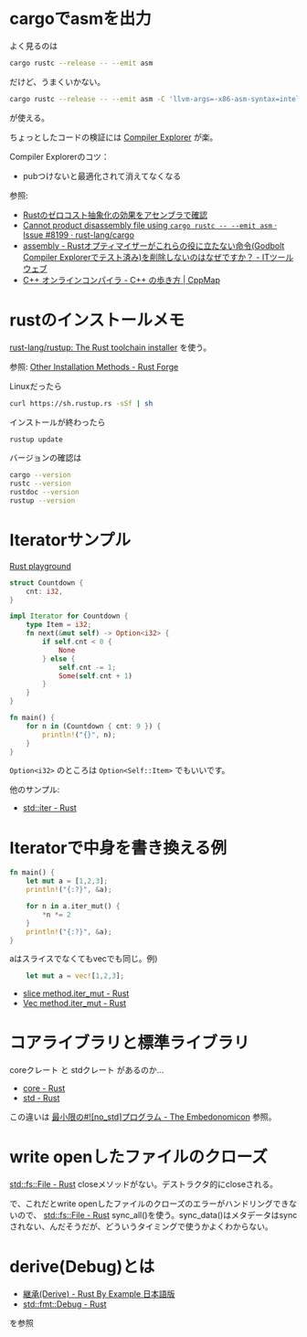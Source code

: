# cargoでasmを出力

よく見るのは

```sh
cargo rustc --release -- --emit asm
```

だけど、うまくいかない。

```sh
cargo rustc --release -- --emit asm -C 'llvm-args=-x86-asm-syntax=intel'
```

が使える。

ちょっとしたコードの検証には [Compiler Explorer](https://rust.godbolt.org/) が楽。

Compiler Explorerのコツ：

- pubつけないと最適化されて消えてなくなる

参照:

- [Rustのゼロコスト抽象化の効果をアセンブラで確認](https://blog.rust-jp.rs/tatsuya6502/posts/2019-12-zero-cost-abstraction/)
- [Cannot product disassembly file using `cargo rustc -- --emit asm` · Issue #8199 · rust-lang/cargo](https://github.com/rust-lang/cargo/issues/8199)
- [assembly - Rustオプティマイザーがこれらの役に立たない命令(Godbolt Compiler Explorerでテスト済み)を削除しないのはなぜですか？ - ITツールウェブ](https://ja.coder.work/so/assembly/504471)
- [C++ オンラインコンパイラ - C++ の歩き方 | CppMap](https://cppmap.github.io/tools/onlinecompilers/)

# rustのインストールメモ

[rust-lang/rustup: The Rust toolchain installer](https://github.com/rust-lang/rustup)
を使う。

参照: [Other Installation Methods - Rust Forge](https://forge.rust-lang.org/infra/other-installation-methods.html)

Linuxだったら

```sh
curl https://sh.rustup.rs -sSf | sh
```

インストールが終わったら

```sh
rustup update
```

バージョンの確認は

```sh
cargo --version
rustc --version
rustdoc --version
rustup --version
```

# Iteratorサンプル

[Rust playground](https://play.rust-lang.org/?version=stable&mode=debug&edition=2018&gist=7108685ed017337a850c0ad212b13039)

```rust
struct Countdown {
    cnt: i32,
}

impl Iterator for Countdown {
    type Item = i32;
    fn next(&mut self) -> Option<i32> {
        if self.cnt < 0 {
            None
        } else {
            self.cnt -= 1;
            Some(self.cnt + 1)
        }
    }
}

fn main() {
    for n in (Countdown { cnt: 9 }) {
        println!("{}", n);
    }
}
```

`Option<i32>`
のところは
`Option<Self::Item>`
でもいいです。

他のサンプル:

- [std::iter - Rust](https://doc.rust-lang.org/std/iter/#implementing-iterator)

# Iteratorで中身を書き換える例

```rust
fn main() {
    let mut a = [1,2,3];
    println!("{:?}", &a);

    for n in a.iter_mut() {
        *n *= 2
    }
    println!("{:?}", &a);
}
```

aはスライスでなくてもvecでも同じ。例)

```rust
    let mut a = vec![1,2,3];
```

- [slice method.iter_mut - Rust](https://doc.rust-lang.org/std/primitive.slice.html#method.iter_mut)
- [Vec method.iter_mut - Rust](https://doc.rust-lang.org/std/vec/struct.Vec.html#method.iter_mut)

# コアライブラリと標準ライブラリ

coreクレート
と
stdクレート
があるのか...

- [core - Rust](https://doc.rust-lang.org/core/)
- [std - Rust](https://doc.rust-lang.org/std/)

この違いは
[最小限の#![no_std]プログラム - The Embedonomicon](https://tomoyuki-nakabayashi.github.io/embedonomicon/smallest-no-std.html)
参照。

# write openしたファイルのクローズ

[std::fs::File - Rust](https://doc.rust-lang.org/std/fs/struct.File.html)
closeメソッドがない。デストラクタ的にcloseされる。

で、これだとwrite openしたファイルのクローズのエラーがハンドリングできないので、
[std::fs::File - Rust](https://doc.rust-lang.org/std/fs/struct.File.html#method.sync_all)
sync_all()を使う。sync_data()はメタデータはsyncされない、んだそうだが、どういうタイミングで使うかよくわからない。

# derive(Debug)とは

- [継承(Derive) - Rust By Example 日本語版](https://doc.rust-jp.rs/rust-by-example-ja/trait/derive.html)
- [std::fmt::Debug - Rust](https://doc.rust-lang.org/std/fmt/trait.Debug.html)

を参照
